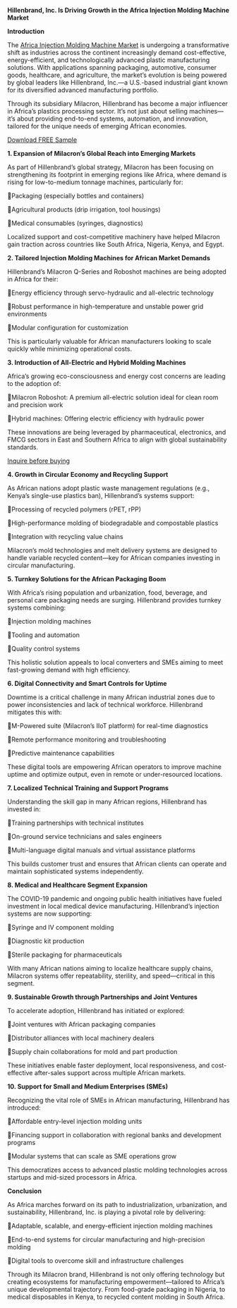 **Hillenbrand, Inc. Is Driving Growth in the Africa Injection Molding Machine Market** 

**Introduction**

The [Africa Injection Molding Machine Market](https://www.nextmsc.com/report/africa-injection-molding-machine-market) is undergoing a transformative shift as industries across the continent increasingly demand cost-effective, energy-efficient, and technologically advanced plastic manufacturing solutions. With applications spanning packaging, automotive, consumer goods, healthcare, and agriculture, the market’s evolution is being powered by global leaders like Hillenbrand, Inc.—a U.S.-based industrial giant known for its diversified advanced manufacturing portfolio.

Through its subsidiary Milacron, Hillenbrand has become a major influencer in Africa’s plastics processing sector. It’s not just about selling machines—it’s about providing end-to-end systems, automation, and innovation, tailored for the unique needs of emerging African economies.

[Download FREE Sample](https://www.nextmsc.com/africa-injection-molding-machine-market/request-sample)

**1. Expansion of Milacron’s Global Reach into Emerging Markets**

As part of Hillenbrand’s global strategy, Milacron has been focusing on strengthening its footprint in emerging regions like Africa, where demand is rising for low-to-medium tonnage machines, particularly for:

Packaging (especially bottles and containers)

Agricultural products (drip irrigation, tool housings)

Medical consumables (syringes, diagnostics)

Localized support and cost-competitive machinery have helped Milacron gain traction across countries like South Africa, Nigeria, Kenya, and Egypt.

**2. Tailored Injection Molding Machines for African Market Demands**

Hillenbrand’s Milacron Q-Series and Roboshot machines are being adopted in Africa for their:

Energy efficiency through servo-hydraulic and all-electric technology

Robust performance in high-temperature and unstable power grid environments

Modular configuration for customization

This is particularly valuable for African manufacturers looking to scale quickly while minimizing operational costs.

**3. Introduction of All-Electric and Hybrid Molding Machines**

Africa’s growing eco-consciousness and energy cost concerns are leading to the adoption of:

Milacron Roboshot: A premium all-electric solution ideal for clean room and precision work

Hybrid machines: Offering electric efficiency with hydraulic power

These innovations are being leveraged by pharmaceutical, electronics, and FMCG sectors in East and Southern Africa to align with global sustainability standards.

[Inquire before buying](https://www.nextmsc.com/africa-injection-molding-machine-market/inquire-before-buying)

**4. Growth in Circular Economy and Recycling Support**

As African nations adopt plastic waste management regulations (e.g., Kenya’s single-use plastics ban), Hillenbrand’s systems support:

Processing of recycled polymers (rPET, rPP)

High-performance molding of biodegradable and compostable plastics

Integration with recycling value chains

Milacron’s mold technologies and melt delivery systems are designed to handle variable recycled content—key for African companies investing in circular manufacturing.

**5. Turnkey Solutions for the African Packaging Boom**

With Africa’s rising population and urbanization, food, beverage, and personal care packaging needs are surging. Hillenbrand provides turnkey systems combining:

Injection molding machines

Tooling and automation

Quality control systems

This holistic solution appeals to local converters and SMEs aiming to meet fast-growing demand with high efficiency.

**6. Digital Connectivity and Smart Controls for Uptime**

Downtime is a critical challenge in many African industrial zones due to power inconsistencies and lack of technical workforce. Hillenbrand mitigates this with:

M-Powered suite (Milacron’s IIoT platform) for real-time diagnostics

Remote performance monitoring and troubleshooting

Predictive maintenance capabilities

These digital tools are empowering African operators to improve machine uptime and optimize output, even in remote or under-resourced locations.

**7. Localized Technical Training and Support Programs**

Understanding the skill gap in many African regions, Hillenbrand has invested in:

Training partnerships with technical institutes

On-ground service technicians and sales engineers

Multi-language digital manuals and virtual assistance platforms

This builds customer trust and ensures that African clients can operate and maintain sophisticated systems independently.

**8. Medical and Healthcare Segment Expansion**

The COVID-19 pandemic and ongoing public health initiatives have fueled investment in local medical device manufacturing. Hillenbrand’s injection systems are now supporting:

Syringe and IV component molding

Diagnostic kit production

Sterile packaging for pharmaceuticals

With many African nations aiming to localize healthcare supply chains, Milacron systems offer repeatability, sterility, and speed—critical in this segment.

**9. Sustainable Growth through Partnerships and Joint Ventures**

To accelerate adoption, Hillenbrand has initiated or explored:

Joint ventures with African packaging companies

Distributor alliances with local machinery dealers

Supply chain collaborations for mold and part production

These initiatives enable faster deployment, local responsiveness, and cost-effective after-sales support across multiple African markets.

**10. Support for Small and Medium Enterprises (SMEs)**

Recognizing the vital role of SMEs in African manufacturing, Hillenbrand has introduced:

Affordable entry-level injection molding units

Financing support in collaboration with regional banks and development programs

Modular systems that can scale as SME operations grow

This democratizes access to advanced plastic molding technologies across startups and mid-sized processors in Africa.

**Conclusion**

As Africa marches forward on its path to industrialization, urbanization, and sustainability, Hillenbrand, Inc. is playing a pivotal role by delivering:

Adaptable, scalable, and energy-efficient injection molding machines

End-to-end systems for circular manufacturing and high-precision molding

Digital tools to overcome skill and infrastructure challenges

Through its Milacron brand, Hillenbrand is not only offering technology but creating ecosystems for manufacturing empowerment—tailored to Africa’s unique developmental trajectory.
From food-grade packaging in Nigeria, to medical disposables in Kenya, to recycled content molding in South Africa.
